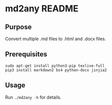 # md2any README

## Purpose

Convert multiple .md files to .html and .docx files.

## Prerequisites

```
sudo apt-get install python3-pip texlive-full
pip3 install markdown2 bs4 python-docx jinjia2
```

## Usage

Run `./md2any -h` for details.